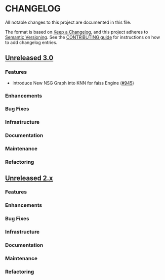 # CHANGELOG
All notable changes to this project are documented in this file.

The format is based on [Keep a Changelog](https://keepachangelog.com/en/1.0.0/), and this project adheres to [Semantic Versioning](https://semver.org/spec/v2.0.0.html). See the [CONTRIBUTING guide](./CONTRIBUTING.md#Changelog) for instructions on how to add changelog entries.

## [Unreleased 3.0](https://github.com/opensearch-project/k-NN/compare/2.x...HEAD)
### Features
* Introduce New NSG Graph into KNN for faiss Engine ([#945](https://github.com/opensearch-project/k-NN/pull/945))
### Enhancements
### Bug Fixes
### Infrastructure
### Documentation
### Maintenance
### Refactoring

## [Unreleased 2.x](https://github.com/opensearch-project/k-NN/compare/2.9...2.x)
### Features
### Enhancements
### Bug Fixes
### Infrastructure
### Documentation
### Maintenance
### Refactoring
